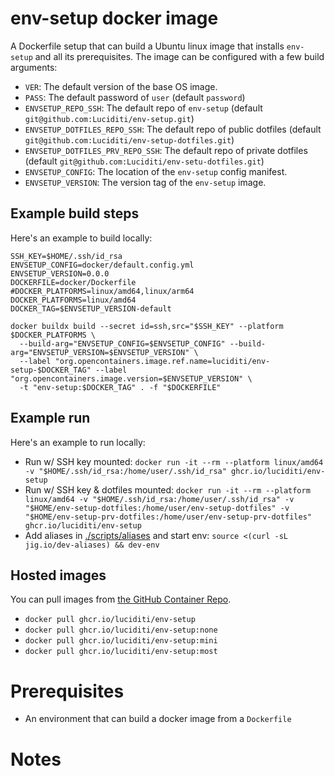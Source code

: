 # env-setup docker image

A Dockerfile setup that can build a Ubuntu linux image that installs `env-setup`
and all its prerequisites. The image can be configured with a few build arguments:

- `VER`: The default version of the base OS image.
- `PASS`: The default password of `user` (default `password`)
- `ENVSETUP_REPO_SSH`: The default repo of `env-setup` (default `git@github.com:Luciditi/env-setup.git`)
- `ENVSETUP_DOTFILES_REPO_SSH`: The default repo of public dotfiles (default `git@github.com:Luciditi/env-setup-dotfiles.git`)
- `ENVSETUP_DOTFILES_PRV_REPO_SSH`: The default repo of private dotfiles (default `git@github.com:Luciditi/env-setu-dotfiles.git`)
- `ENVSETUP_CONFIG`: The location of the `env-setup` config manifest.
- `ENVSETUP_VERSION`: The version tag of the `env-setup` image.

## Example build steps
Here's an example to build locally:
```
SSH_KEY=$HOME/.ssh/id_rsa
ENVSETUP_CONFIG=docker/default.config.yml
ENVSETUP_VERSION=0.0.0
DOCKERFILE=docker/Dockerfile
#DOCKER_PLATFORMS=linux/amd64,linux/arm64
DOCKER_PLATFORMS=linux/amd64
DOCKER_TAG=$ENVSETUP_VERSION-default

docker buildx build --secret id=ssh,src="$SSH_KEY" --platform $DOCKER_PLATFORMS \
  --build-arg="ENVSETUP_CONFIG=$ENVSETUP_CONFIG" --build-arg="ENVSETUP_VERSION=$ENVSETUP_VERSION" \
  --label "org.opencontainers.image.ref.name=luciditi/env-setup-$DOCKER_TAG" --label "org.opencontainers.image.version=$ENVSETUP_VERSION" \
  -t "env-setup:$DOCKER_TAG" . -f "$DOCKERFILE"
```

## Example run
Here's an example to run locally:
- Run w/ SSH key mounted: `docker run -it --rm --platform linux/amd64 -v "$HOME/.ssh/id_rsa:/home/user/.ssh/id_rsa" ghcr.io/luciditi/env-setup`
- Run w/ SSH key & dotfiles mounted: `docker run -it --rm --platform linux/amd64 -v "$HOME/.ssh/id_rsa:/home/user/.ssh/id_rsa" -v "$HOME/env-setup-dotfiles:/home/user/env-setup-dotfiles" -v "$HOME/env-setup-prv-dotfiles:/home/user/env-setup-prv-dotfiles" ghcr.io/luciditi/env-setup`
- Add aliases in [./scripts/aliases](../scripts/aliases) and start env: `source <(curl -sL jig.io/dev-aliases) && dev-env`

## Hosted images
You can pull images from [the GitHub Container Repo](https://github.com/Luciditi/env-setup/pkgs/container/env-setup).

- `docker pull ghcr.io/luciditi/env-setup`
- `docker pull ghcr.io/luciditi/env-setup:none`
- `docker pull ghcr.io/luciditi/env-setup:mini`
- `docker pull ghcr.io/luciditi/env-setup:most`

# Prerequisites
- An environment that can build a docker image from a `Dockerfile`

# Notes

